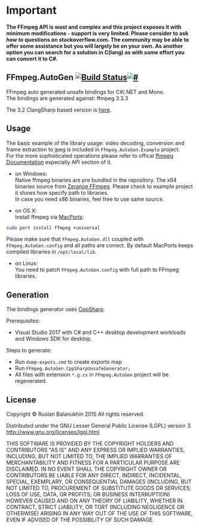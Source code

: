 # Important
**The FFmpeg API is wast and complex and this project exposes it with minimum modifications - support is very limited.
Please consider to ask *how to* questions on stackoverflow.com. 
The community may be able to offer some assistance but you will largely be on your own.
As another option you can search for a solution in C(lang) as with some effort you can convert it to C#.**

## FFmpeg.AutoGen [![Build Status](https://travis-ci.org/Ruslan-B/FFmpeg.AutoGen.svg)](https://travis-ci.org/Ruslan-B/FFmpeg.AutoGen)[![#](https://img.shields.io/nuget/v/FFmpeg.AutoGen.svg)](https://www.nuget.org/packages/FFmpeg.AutoGen/)

FFmpeg auto generated unsafe bindings for C#/.NET and Mono.  
The bindings are generated against: ffmpeg 3.3.3

The 3.2 ClangSharp based version is [here](https://github.com/Ruslan-B/FFmpeg.AutoGen/tree/3.2).

## Usage

The basic example of the library usage: video decoding, conversion and frame extraction to jpeg is included in ```FFmpeg.AutoGen.Example``` project.  
For the more sophisticated operations please refer to offical [ffmpeg Documentation](https://www.ffmpeg.org/documentation.html) expecially API section of it.

- on Windows:  
Native ffmpeg binaries are pre bundled in the repository. 
The x64 binaries source from [Zeranoe FFmpeg](http://ffmpeg.zeranoe.com/builds/).
Please check to example project it shows how specify path to libraries.  
In case you need x86 binaries, feel free to use same source.

- on OS X:  
Install ffmpeg via [MacPorts](http://www.macports.org):
```bash
sudo port install ffmpeg +universal
```
Please make sure that ```FFmpeg.AutoGen.dll``` coupled with ```FFmpeg.AutoGen.config``` and all paths are correct. 
By default MacPorts keeps compiled libraries in ```/opt/local/lib```.

- on Linux:  
You need to patch ```FFmpeg.AutoGen.config``` with full path to FFmpeg libraries.

## Generation

The bindings generator uses [CppSharp](https://github.com/mono/CppSharp).

Prerequisites:
 - Visual Studio 2017 with C# and C++ desktop development workloads and Windows SDK for desktop.

Steps to generate:
- Run ```dump-expots.cmd``` to create exports map
- Run ```FFmpeg.AutoGen.CppSharpUnsafeGenerator;```
- All files with extension ```*.g.cs```  in ```FFmpeg.AutoGen``` project will be regenerated.

## License

Copyright © Ruslan Balanukhin 2015
All rights reserved.

Distributed under the GNU Lesser General Public License (LGPL) version 3.  
http://www.gnu.org/licenses/lgpl.html

THIS SOFTWARE IS PROVIDED BY THE COPYRIGHT HOLDERS AND CONTRIBUTORS
"AS IS" AND ANY EXPRESS OR IMPLIED WARRANTIES, INCLUDING, BUT NOT
LIMITED TO, THE IMPLIED WARRANTIES OF MERCHANTABILITY AND FITNESS FOR
A PARTICULAR PURPOSE ARE DISCLAIMED. IN NO EVENT SHALL THE COPYRIGHT
OWNER OR CONTRIBUTORS BE LIABLE FOR ANY DIRECT, INDIRECT, INCIDENTAL,
SPECIAL, EXEMPLARY, OR CONSEQUENTIAL DAMAGES (INCLUDING, BUT NOT
LIMITED TO, PROCUREMENT OF SUBSTITUTE GOODS OR SERVICES; LOSS OF USE,
DATA, OR PROFITS; OR BUSINESS INTERRUPTION) HOWEVER CAUSED AND ON ANY
THEORY OF LIABILITY, WHETHER IN CONTRACT, STRICT LIABILITY, OR TORT
(INCLUDING NEGLIGENCE OR OTHERWISE) ARISING IN ANY WAY OUT OF THE USE
OF THIS SOFTWARE, EVEN IF ADVISED OF THE POSSIBILITY OF SUCH DAMAGE.
